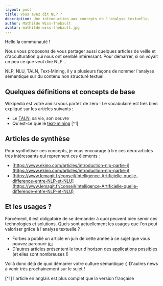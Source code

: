 ```yaml
---
layout: post
title: Vous avez dit NLP ?
description: Une introduction aux concepts de l'analyse textuelle.
author: Mathilde Wiss-Thebault
avatar: mathilde-wiss-thebault.jpg
---
```


Hello la communauté !

Nous vous proposons de vous partager aussi quelques articles de veille et d'acculturation qui nous ont semblé intéressant.
Pour démarrer, si on voyait un peu ce que veut dire NLP...

NLP, NLU, TALN, Text-Mining, il y a plusieurs façons de nommer l'analyse sémantique sur du contenu non structuré textuel.

## Quelques définitions et concepts de base
Wikipedia est votre ami si vous partez de zéro !
Le vocabulaire est très bien expliqué sur les articles suivants :

- Le [TALN](https://fr.wikipedia.org/wiki/Traitement_automatique_du_langage_naturel), sa vie, son oeuvre
- Qu'est-ce que le [text-mining](https://en.wikipedia.org/wiki/Text_mining) [^1]

## Articles de synthèse
Pour synthétiser ces concepts, je vous encourage à lire ces deux articles très intéressants qui reprennent ces éléments : 
- [https://www.ekino.com/articles/introduction-nlp-partie-i](https://www.ekino.com/articles/introduction-nlp-partie-i)
- [https://www.lemagit.fr/conseil/Intelligence-Artificielle-quelle-difference-entre-NLP-et-NLU](https://www.lemagit.fr/conseil/Intelligence-Artificielle-quelle-difference-entre-NLP-et-NLU)

## Et les usages ?
Forcément, il est obligatoire de se demander à quoi peuvent bien servir ces technologies et solutions. Quels sont actuellement les usages que l'on peut valoriser grâce à l'analyse textuelle ?
- Forbes a publié un article en juin de cette année à ce sujet que vous pouvez parcourir [ici](https://www.forbes.com/sites/bernardmarr/2019/06/03/5-amazing-examples-of-natural-language-processing-nlp-in-practice/#1d361fa21b30)
- D'autres articles présentent le tour d'horizon des [applications possibles](https://www.promptcloud.com/blog/9-best-examples-of-text-mining-analysis/)  (et elles sont nombreuses !)

Voilà donc déjà de quoi démarrer votre culture sémantique :)
D'autres news à venir très prochainement sur le sujet !


[^1] l'article en anglais est plus complet que la version française
